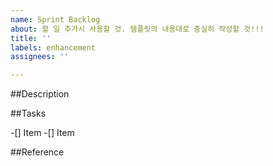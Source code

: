 ```yaml
---
name: Sprint Backlog
about: 할 일 추가시 사용할 것. 템플릿의 내용대로 충실히 작성할 것!!!
title: ''
labels: enhancement
assignees: ''

---
```


##Description

##Tasks

-[] Item
-[] Item

##Reference
